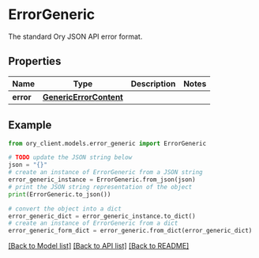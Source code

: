 # ErrorGeneric

The standard Ory JSON API error format.

## Properties

Name | Type | Description | Notes
------------ | ------------- | ------------- | -------------
**error** | [**GenericErrorContent**](GenericErrorContent.md) |  | 

## Example

```python
from ory_client.models.error_generic import ErrorGeneric

# TODO update the JSON string below
json = "{}"
# create an instance of ErrorGeneric from a JSON string
error_generic_instance = ErrorGeneric.from_json(json)
# print the JSON string representation of the object
print(ErrorGeneric.to_json())

# convert the object into a dict
error_generic_dict = error_generic_instance.to_dict()
# create an instance of ErrorGeneric from a dict
error_generic_form_dict = error_generic.from_dict(error_generic_dict)
```
[[Back to Model list]](../README.md#documentation-for-models) [[Back to API list]](../README.md#documentation-for-api-endpoints) [[Back to README]](../README.md)


